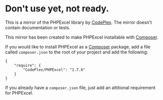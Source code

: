 # Don't use yet, not ready.

This is a mirror of the PHPExcel library by [CodePlex](http://phpexcel.codeplex.com). The mirror doesn't contain documentation or tests.

This mirror has been created to make PHPExcel installable with [Composer](http://packagist.org/).

If you would like to install PHPExcel as a [Composer](http://packagist.org/) package, add a file called `composer.json` to the root of your project and add the following:

    {
        "require": {
            "CodePlex/PHPExcel": "1.7.6"
        }
    }

If you already have a `composer.json` file, just add an attitional requirement for PHPExcel.